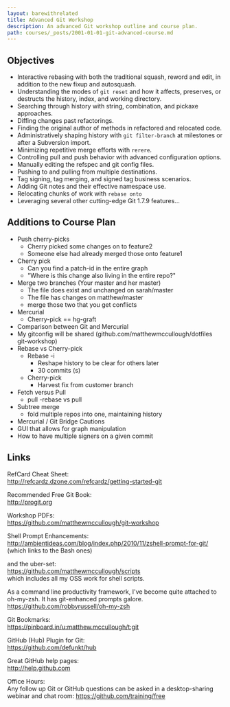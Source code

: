 ```yaml
---
layout: barewithrelated
title: Advanced Git Workshop
description: An advanced Git workshop outline and course plan.
path: courses/_posts/2001-01-01-git-advanced-course.md
---
```


## Objectives

* Interactive rebasing with both the traditional squash, reword and edit, in addition to the new fixup and autosquash.
* Understanding the modes of `git reset` and how it affects, preserves, or destructs the history, index, and working directory.
* Searching through history with string, combination, and pickaxe approaches.
* Diffing changes past refactorings.
* Finding the original author of methods in refactored and relocated code.
* Administratively shaping history with `git filter-branch` at milestones or after a Subversion import.
* Minimizing repetitive merge efforts with `rerere`.
* Controlling pull and push behavior with advanced configuration options.
* Manually editing the refspec and git config files.
* Pushing to and pulling from multiple destinations.
* Tag signing, tag merging, and signed tag business scenarios.
* Adding Git notes and their effective namespace use.
* Relocating chunks of work with `rebase onto`
* Leveraging several other cutting-edge Git 1.7.9 features...

## Additions to Course Plan
* Push cherry-picks
   * Cherry picked some changes on to feature2
   * Someone else had already merged those onto feature1
* Cherry pick
    * Can you find a patch-id in the entire graph
    * "Where is this change also living in the entire repo?"
* Merge two branches (Your master and her master)
    * The file does exist and unchanged on sarah/master
    * The file has changes on matthew/master
    * merge those two that you get conflicts
* Mercurial
    * Cherry-pick == hg-graft <CHANGESETHASH>
* Comparison between Git and Mercurial
* My gitconfig will be shared (github.com/matthewmccullough/dotfiles git-workshop)
* Rebase vs Cherry-pick
    * Rebase -i
        * Reshape history to be clear for others later
        * 30 commits (s)
    * Cherry-pick
        * Harvest fix from customer branch
* Fetch versus Pull
    * pull -rebase vs pull
* Subtree merge
    * fold multiple repos into one, maintaining history
* Mercurial / Git Bridge Cautions
* GUI that allows for graph manipulation
* How to have multiple signers on a given commit

## Links

RefCard Cheat Sheet:  
<http://refcardz.dzone.com/refcardz/getting-started-git>


Recommended Free Git Book:  
<http://progit.org>


Workshop PDFs:  
<https://github.com/matthewmccullough/git-workshop>


Shell Prompt Enhancements:  
<http://ambientideas.com/blog/index.php/2010/11/zshell-prompt-for-git/>  
(which links to the Bash ones)

and the uber-set:  
<https://github.com/matthewmccullough/scripts>  
which includes all my OSS work for shell scripts.

As a command line productivity framework, I've become quite attached to oh-my-zsh.  It has git-enhanced prompts galore.  
<https://github.com/robbyrussell/oh-my-zsh>


Git Bookmarks:  
<https://pinboard.in/u:matthew.mccullough/t:git>


GitHub (Hub) Plugin for Git:  
<https://github.com/defunkt/hub>


Great GitHub help pages:  
<http://help.github.com>


Office Hours:  
Any follow up Git or GitHub questions can be asked in a desktop-sharing webinar and chat room:
<https://github.com/training/free>
